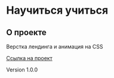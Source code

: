 # Научиться учиться

## О проекте

Верстка лендинга и анимация на CSS

[Ссылка на проект](https://batolser.github.io/landing-learning_how_to_learn/)

Version 1.0.0
